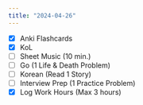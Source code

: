 ```yaml
---
title: "2024-04-26"
---
```


- [x] Anki Flashcards
- [x] KoL
- [ ] Sheet Music (10 min.)
- [ ] Go (1 Life & Death Problem)
- [ ] Korean (Read 1 Story)
- [ ] Interview Prep (1 Practice Problem)
- [x] Log Work Hours (Max 3 hours)
